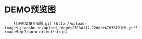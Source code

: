 # DEMO预览图



        ![环形菜单演示图.gif](http://upload-images.jianshu.io/upload_images/3884117-22ddde67638f21b9.gif?imageMogr2/auto-orient/strip)



